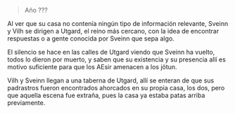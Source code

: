 > Año ???

Al ver que su casa no contenía ningún tipo de información relevante, Sveinn y Vilh se dirigen a Utgard, el reino más cercano, con la idea de encontrar respuestas o a gente conocida por Sveinn que sepa algo.

El silencio se hace en las calles de Utgard viendo que Sveinn ha vuelto, todos lo dieron por muerto, y saben que su existencia y su presencia allí es motivo suficiente para que los AEsir amenacen a los jötun.

Vilh y Sveinn llegan a una taberna de Utgard, allí se enteran de que sus padrastros fueron encontrados ahorcados en su propia casa, los dos, pero que aquella escena fue extraña, pues la casa ya estaba patas arriba previamente.